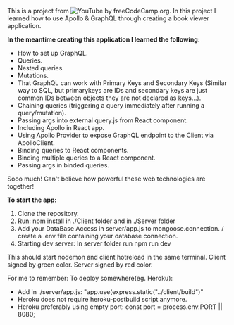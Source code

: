 This is a project from ![YouTube](https://www.youtube.com/watch?v=ed8SzALpx1Q) by freeCodeCamp.org. In this project I learned how to use Apollo & GraphQL through creating a book viewer application.

**In the meantime creating this application I learned the following:**

- How to set up GraphQL.
- Queries.
- Nested queries.
- Mutations.
- That GraphQL can work with Primary Keys and Secondary Keys (Similar way to SQL, but primarykeys are IDs and secondary keys are just common IDs between objects they are not declared as keys...).
- Chaining queries (triggering a query immediately after running a query/mutation).
- Passing args into external query.js from React component.
- Including Apollo in React app.
- Using Apollo Provider to expose GraphQL endpoint to the Client via ApolloClient.
- Binding queries to React components.
- Binding multiple queries to a React component.
- Passing args in binded queries.

Sooo much! Can't believe how powerful these web technologies are together!

**To start the app:**

1. Clone the repository.
2. Run: npm install in ./Client folder and in ./Server folder
3. Add your DataBase Access in server/app.js to mongoose.connection. / create a .env file containing your database connection.
4. Starting dev server: In server folder run npm run dev

This should start nodemon and client hotreload in the same terminal.
Client signed by green color.
Server signed by red color.

For me to remember:
To deploy somewhere(eg. Heroku):

- Add in ./server/app.js: "app.use(express.static("../client/build")"
- Heroku does not require heroku-postbuild script anymore.
- Heroku preferably using empty port: const port = process.env.PORT || 8080;
